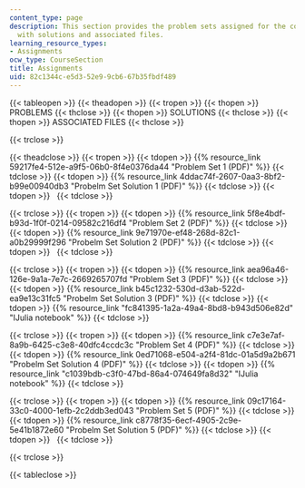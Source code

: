 ```yaml
---
content_type: page
description: This section provides the problem sets assigned for the course along
  with solutions and associated files.
learning_resource_types:
- Assignments
ocw_type: CourseSection
title: Assignments
uid: 82c1344c-e5d3-52e9-9cb6-67b35fbdf489
---
```


{{< tableopen >}}
{{< theadopen >}}
{{< tropen >}}
{{< thopen >}}
PROBLEMS
{{< thclose >}}
{{< thopen >}}
SOLUTIONS
{{< thclose >}}
{{< thopen >}}
ASSOCIATED FILES
{{< thclose >}}

{{< trclose >}}

{{< theadclose >}}
{{< tropen >}}
{{< tdopen >}}
{{% resource_link 59217fe4-512e-a9f5-06b0-8f4e0376da44 "Problem Set 1 (PDF)" %}}
{{< tdclose >}}
{{< tdopen >}}
{{% resource_link 4ddac74f-2607-0aa3-8bf2-b99e00940db3 "Probelm Set Solution 1 (PDF)" %}}
{{< tdclose >}}
{{< tdopen >}}
 
{{< tdclose >}}

{{< trclose >}}
{{< tropen >}}
{{< tdopen >}}
{{% resource_link 5f8e4bdf-b93d-1f0f-0214-09582c216df4 "Problem Set 2 (PDF)" %}}
{{< tdclose >}}
{{< tdopen >}}
{{% resource_link 9e71970e-ef48-268d-82c1-a0b29999f296 "Probelm Set Solution 2 (PDF)" %}}
{{< tdclose >}}
{{< tdopen >}}
 
{{< tdclose >}}

{{< trclose >}}
{{< tropen >}}
{{< tdopen >}}
{{% resource_link aea96a46-126e-9a1a-7e7c-2669265707fd "Problem Set 3 (PDF)" %}}
{{< tdclose >}}
{{< tdopen >}}
{{% resource_link b45c1232-530d-d3ab-522d-ea9e13c31fc5 "Probelm Set Solution 3 (PDF)" %}}
{{< tdclose >}}
{{< tdopen >}}
{{% resource_link "fc841395-1a2a-49a4-8bd8-b943d506e82d" "IJulia notebook" %}}
{{< tdclose >}}

{{< trclose >}}
{{< tropen >}}
{{< tdopen >}}
{{% resource_link c7e3e7af-8a9b-6425-c3e8-40dfc4ccdc3c "Problem Set 4 (PDF)" %}}
{{< tdclose >}}
{{< tdopen >}}
{{% resource_link 0ed71068-e504-a2f4-81dc-01a5d9a2b671 "Probelm Set Solution 4 (PDF)" %}}
{{< tdclose >}}
{{< tdopen >}}
{{% resource_link "c1039bdb-c3f0-47bd-86a4-074649fa8d32" "IJulia notebook" %}}
{{< tdclose >}}

{{< trclose >}}
{{< tropen >}}
{{< tdopen >}}
{{% resource_link 09c17164-33c0-4000-1efb-2c2ddb3ed043 "Problem Set 5 (PDF)" %}}
{{< tdclose >}}
{{< tdopen >}}
{{% resource_link c8778f35-6ecf-4905-2c9e-5e41b1872e60 "Probelm Set Solution 5 (PDF)" %}}
{{< tdclose >}}
{{< tdopen >}}
 
{{< tdclose >}}

{{< trclose >}}

{{< tableclose >}}